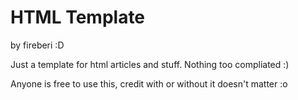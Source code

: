 # HTML Template
by fireberi :D

Just a template for html articles and stuff. Nothing too compliated :)

Anyone is free to use this, credit with or without it doesn't matter :o

